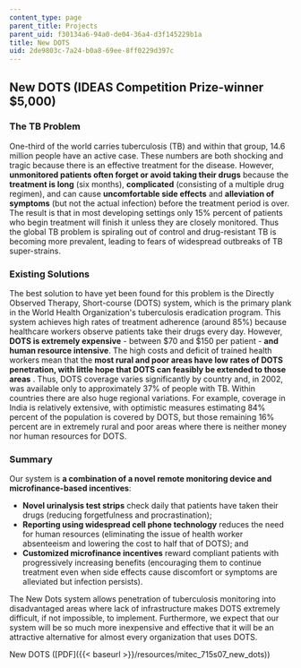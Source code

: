 ```yaml
---
content_type: page
parent_title: Projects
parent_uid: f30134a6-94a0-de04-36a4-d3f145229b1a
title: New DOTS
uid: 2de9803c-7a24-b0a8-69ee-8ff0229d397c
---
```


New DOTS (IDEAS Competition Prize-winner $5,000)
------------------------------------------------

### The TB Problem

One-third of the world carries tuberculosis (TB) and within that group, 14.6 million people have an active case. These numbers are both shocking and tragic because there is an effective treatment for the disease. However, **unmonitored patients often forget or avoid taking their drugs** because the **treatment is long** (six months), **complicated** (consisting of a multiple drug regimen), and can cause **uncomfortable side effects** and **alleviation of symptoms** (but not the actual infection) before the treatment period is over. The result is that in most developing settings only 15% percent of patients who begin treatment will finish it unless they are closely monitored. Thus the global TB problem is spiraling out of control and drug-resistant TB is becoming more prevalent, leading to fears of widespread outbreaks of TB super-strains.

### Existing Solutions

The best solution to have yet been found for this problem is the Directly Observed Therapy, Short-course (DOTS) system, which is the primary plank in the World Health Organization's tuberculosis eradication program. This system achieves high rates of treatment adherence (around 85%) because healthcare workers observe patients take their drugs every day. However, **DOTS is extremely expensive** - between $70 and $150 per patient - **and human resource intensive**. The high costs and deficit of trained health workers mean that the **most rural and poor areas have low rates of DOTS penetration, with little hope that DOTS can feasibly be extended to those areas** . Thus, DOTS coverage varies significantly by country and, in 2002, was available only to approximately 37% of people with TB. Within countries there are also huge regional variations. For example, coverage in India is relatively extensive, with optimistic measures estimating 84% percent of the population is covered by DOTS, but those remaining 16% percent are in extremely rural and poor areas where there is neither money nor human resources for DOTS.

### Summary

Our system is **a combination of a novel remote monitoring device and microfinance-based incentives**:

*   **Novel urinalysis test strips** check daily that patients have taken their drugs (reducing forgetfulness and procrastination);
*   **Reporting using widespread cell phone technology** reduces the need for human resources (eliminating the issue of health worker absenteeism and lowering the cost to half that of DOTS); and
*   **Customized microfinance incentives** reward compliant patients with progressively increasing benefits (encouraging them to continue treatment even when side effects cause discomfort or symptoms are alleviated but infection persists).

The New Dots system allows penetration of tuberculosis monitoring into disadvantaged areas where lack of infrastructure makes DOTS extremely difficult, if not impossible, to implement. Furthermore, we expect that our system will be so much more inexpensive and effective that it will be an attractive alternative for almost every organization that uses DOTS.

New DOTS ([PDF]({{< baseurl >}}/resources/mitec_715s07_new_dots))